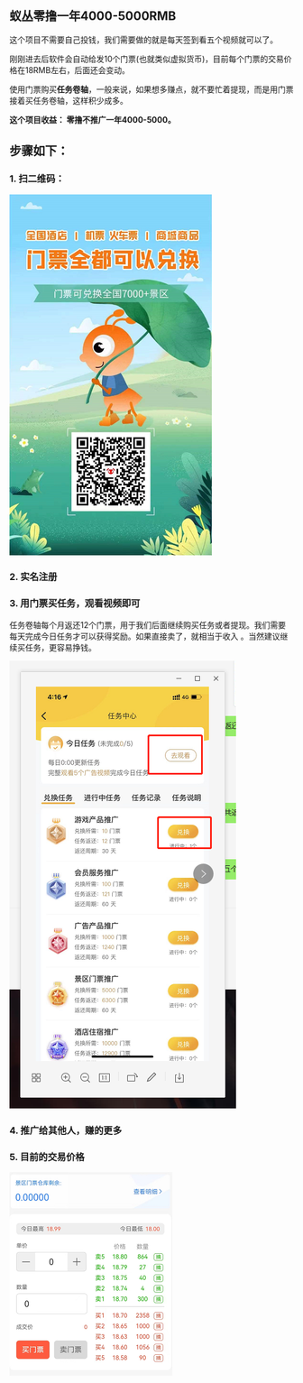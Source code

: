 ## 蚁丛零撸一年4000-5000RMB

这个项目不需要自己投钱，我们需要做的就是每天签到看五个视频就可以了。

刚刚进去后软件会自动给发10个门票(也就类似虚拟货币)，目前每个门票的交易价格在18RMB左右，后面还会变动。

使用门票购买**任务卷轴**，一般来说，如果想多赚点，就不要忙着提现，而是用门票接着买任务卷轴，这样积少成多。

**这个项目收益： 零撸不推广一年4000-5000。**

## 步骤如下：

### 1. 扫二维码：

![image-20220421204519958](https://raw.githubusercontent.com/zhiqiang00/Picbed/main/blog-images/2022/04/21/64355b20519d920ee88e188b416922a6-image-20220421204519958-750839.png)

### 2. 实名注册

### 3. 用门票买任务，观看视频即可

任务卷轴每个月返还12个门票，用于我们后面继续购买任务或者提现。我们需要每天完成今日任务才可以获得奖励。如果直接卖了，就相当于收入 。当然建议继续买任务，更容易挣钱。

![image-20220421183736829](https://raw.githubusercontent.com/zhiqiang00/Picbed/main/blog-images/2022/04/21/6c2ff94fd7f079066c600a2b778076be-image-20220421183736829-befd90.png)



### 4. 推广给其他人，赚的更多

### 5. 目前的交易价格

![image-20220421185709715](https://raw.githubusercontent.com/zhiqiang00/Picbed/main/blog-images/2022/04/21/c232765b63c2b27bc220150fd779f295-image-20220421185709715-5c144c.png)
